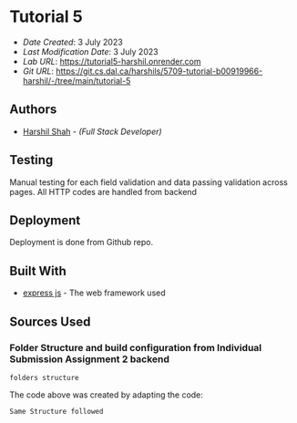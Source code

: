 <!--- The following README.md sample file was adapted from https://gist.github.com/PurpleBooth/109311bb0361f32d87a2#file-readme-template-md by Gabriella Mosquera for academic use ---> 
<!--- You may delete any comments in this sample README.md file. If needing to use as a .txt file then simply delete all comments, edit as needed, and save as a README.txt file --->

# Tutorial 5

* *Date Created*: 3 July 2023
* *Last Modification Date*: 3 July 2023
* *Lab URL*: <https://tutorial5-harshil.onrender.com>
* *Git URL*: <https://git.cs.dal.ca/harshils/5709-tutorial-b00919966-harshil/-/tree/main/tutorial-5>

## Authors

* [Harshil Shah](hs@dal.ca) - *(Full Stack Developer)*



## Testing

Manual testing for each field validation and data passing validation across pages.
All HTTP codes are handled from backend




## Deployment

Deployment is done from Github repo.

## Built With

<!--- Provide a list of the frameworks used to build this application, your list should include the name of the framework used, the url where the framework is available for download and what the framework was used for, see the example below --->

* [express js](https://expressjs.com/) - The web framework used


## Sources Used

### Folder Structure and build configuration from Individual Submission Assignment 2 backend

```folders structure```

The code above was created by adapting the code:

```Same Structure followed```
